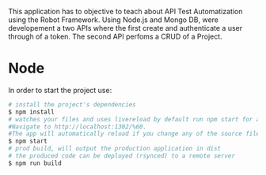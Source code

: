 This application has to objective to teach about API Test Automatization using the Robot Framework.
Using Node.js and Mongo DB, were developement a two APIs where the first create and authenticate a user through of a token. The second API perfoms a CRUD of a Project.


# Node

In order to start the project use:

```bash
# install the project's dependencies
$ npm install
# watches your files and uses livereload by default run npm start for a dev server. 
#Navigate to http://localhost:1302/%60. 
#The app will automatically reload if you change any of the source files.
$ npm start
# prod build, will output the production application in dist
# the produced code can be deployed (rsynced) to a remote server
$ npm run build
````
